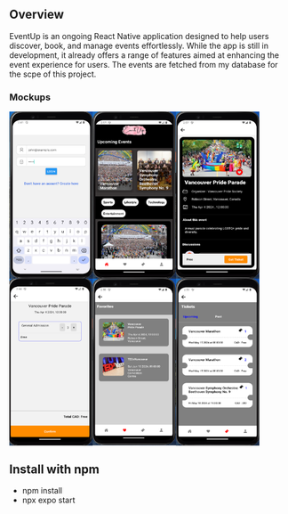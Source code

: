 ## Overview
EventUp is an ongoing React Native application designed to help users discover, book, and manage events effortlessly. While the app is still in development, it already offers a range of features aimed at enhancing the event experience for users. The events are fetched from my database for the scpe of this project.

### Mockups
<div style="display: flex">
<img src="/public/images/login.png" alt="Alt Text" width="150" height="300" style="margin-right: 10;">
<img src="/public/images/homepage.png" alt="Alt Text" width="150" height="300" style="margin-right: 10;">
<img src="/public/images/detailsScreen.png" alt="Alt Text" width="150" height="300">
</div>
<div style="display: flex; gap: 5">
<img src="/public/images/confirmBooking.png" alt="Alt Text" width="150" height="300" style="margin-right: 10;"/>
<img src="/public/images/favorites.png" alt="Alt Text" width="150" height="300" style="margin-right: 10;">
<img src="/public/images/bookedTickets.png" alt="Alt Text" width="150" height="300">
</div>

## Install with npm
- npm install
- npx expo start
